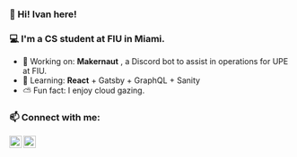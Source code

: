 ### 👋 Hi! Ivan here!
<!--
**ItsLaro/ItsLaro** is a ✨ _special_ ✨ repository because its `README.md` (this file) appears on your GitHub profile.
-->
### 💻 I'm a CS student at FIU in Miami. 
-  🐶 Working on: **Makernaut** , a Discord bot to assist in operations for UPE at FIU. 
-  🌱 Learning:  **React** + Gatsby + GraphQL + Sanity
-  ⛅ Fun fact:  I enjoy cloud gazing.

### 📫 Connect with me:

<!-- [<img align="left" alt="codeSTACKr.com" width="22px" src="https://raw.githubusercontent.com/iconic/open-iconic/master/svg/globe.svg" />][website] -->
[<img align="left" alt="Jose | LinkedIn" width="22px" src="https://cdn.jsdelivr.net/npm/simple-icons@v3/icons/linkedin.svg" />][linkedin]
[<img align="left" alt="Jose | Instagram" width="22px" src="https://cdn.jsdelivr.net/npm/simple-icons@v3/icons/instagram.svg" />][instagram]

<br />

[website]: https://codeSTACKr.com
[instagram]: https://www.instagram.com/ivanreor/
[linkedin]: https://www.linkedin.com/in/ivanreor/
[webdevplaylist]: #
